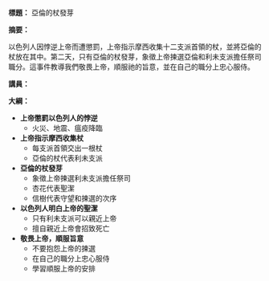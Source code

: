 **標題：** 亞倫的杖發芽

**摘要：**

以色列人因悖逆上帝而遭懲罰，上帝指示摩西收集十二支派首領的杖，並將亞倫的杖放在其中。第二天，只有亞倫的杖發芽，象徵上帝揀選亞倫和利未支派擔任祭司職分。這事件教導我們敬畏上帝，順服祂的旨意，並在自己的職分上忠心服侍。

**講員：**

**大綱：**

* **上帝懲罰以色列人的悖逆**
    * 火災、地震、瘟疫降臨
* **上帝指示摩西收集杖**
    * 每支派首領交出一根杖
    * 亞倫的杖代表利未支派
* **亞倫的杖發芽**
    * 象徵上帝揀選利未支派擔任祭司
    * 杏花代表聖潔
    * 信樹代表守望和揀選的次序
* **以色列人明白上帝的聖潔**
    * 只有利未支派可以親近上帝
    * 擅自親近上帝會招致死亡
* **敬畏上帝，順服旨意**
    * 不要抱怨上帝的揀選
    * 在自己的職分上忠心服侍
    * 學習順服上帝的安排